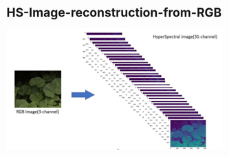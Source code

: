 # HS-Image-reconstruction-from-RGB

![RGB to HyperSpectral](https://github.com/nikhilgang/HS-Image-reconstruction-from-RGB/blob/master/img/Capture_hstorgbchannel.JPG)
